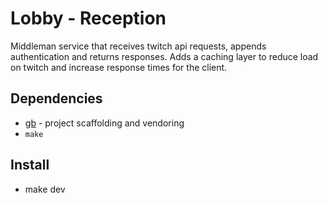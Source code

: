 # Lobby - Reception

Middleman service that receives twitch api requests, appends authentication and returns responses. Adds a caching layer to reduce load on twitch and increase response times for the client.

## Dependencies

* [gb](https://getgb.io/) - project scaffolding and vendoring
* `make`

## Install
* make dev
